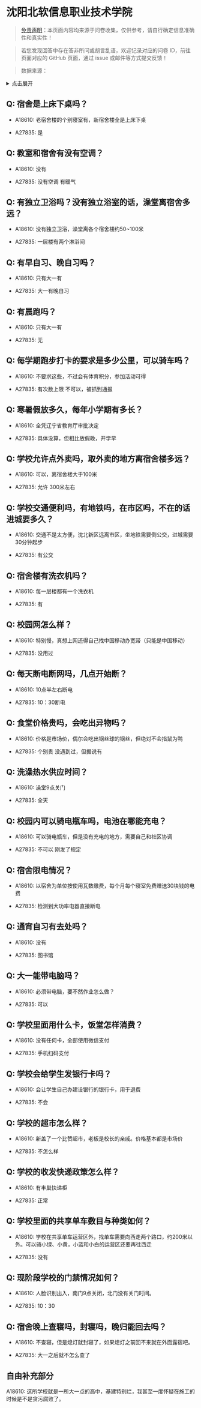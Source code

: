 # 沈阳北软信息职业技术学院

> [免责声明](https://colleges.chat/#_3)：本页面内容均来源于问卷收集，仅供参考，请自行确定信息准确性和真实性！

> 若您发现回答中存在答非所问或胡言乱语，欢迎记录对应的问卷 ID，前往页面对应的 GitHub 页面，通过 issue 或邮件等方式提交反馈！

> 数据来源：

<details><summary>点击展开</summary>
<ul>
<li>A18610: 匿名 (2023 年 06 月)</li>
<li>A27835: 匿名 (2025 年 04 月)</li>
</ul>
</details>

## Q: 宿舍是上床下桌吗？

- A18610: 老宿舍楼的个别寝室有，新宿舍楼全是上床下桌

- A27835: 是

## Q: 教室和宿舍有没有空调？

- A18610: 没有

- A27835: 没有空调 有暖气

## Q: 有独立卫浴吗？没有独立浴室的话，澡堂离宿舍多远？

- A18610: 没有独立卫浴，澡堂离各个宿舍楼约50\~100米

- A27835: 一层楼有两个淋浴间

## Q: 有早自习、晚自习吗？

- A18610: 只有大一有

- A27835: 大一有晚自习

## Q: 有晨跑吗？

- A18610: 只有大一有

- A27835: 无

## Q: 每学期跑步打卡的要求是多少公里，可以骑车吗？

- A18610: 不要求这些，不过会有体育积分，参加活动可得

- A27835: 有次数上限 不可以，被抓到通报

## Q: 寒暑假放多久，每年小学期有多长？

- A18610: 全凭辽宁省教育厅审批决定

- A27835: 具体没算，但相比放假晚，开学早

## Q: 学校允许点外卖吗，取外卖的地方离宿舍楼多远？

- A18610: 可以，离宿舍楼大于100米

- A27835: 允许 300米左右

## Q: 学校交通便利吗，有地铁吗，在市区吗，不在的话进城要多久？

- A18610: 交通不是太方便，沈北新区远离市区，坐地铁需要倒公交，进城需要30分钟起步

- A27835: 有公交

## Q: 宿舍楼有洗衣机吗？

- A18610: 每一层楼都有一个洗衣机

- A27835: 有

## Q: 校园网怎么样？

- A18610: 特别慢，真想上网还得自己找中国移动办宽带（只能是中国移动）

- A27835: 没用过

## Q: 每天断电断网吗，几点开始断？

- A18610: 10点半左右断电

- A27835: 10：30断电

## Q: 食堂价格贵吗，会吃出异物吗？

- A18610: 价格是市场价，偶尔会吃出钢丝球的钢丝，但绝对不会指鼠为鸭

- A27835: 个别贵 没遇到过，但据说有

## Q: 洗澡热水供应时间？

- A18610: 澡堂9点关门

- A27835: 全天

## Q: 校园内可以骑电瓶车吗，电池在哪能充电？

- A18610: 可以骑电瓶车，但是没有充电的地方，需要自己和社区协调

- A27835: 不可以 刚发了规定

## Q: 宿舍限电情况？

- A18610: 以宿舍为单位按使用瓦数缴费，每个月每个寝室免费赠送30块钱的电费

- A27835: 检测到大功率电器直接断电

## Q: 通宵自习有去处吗？

- A18610: 没有

- A27835: 图书馆

## Q: 大一能带电脑吗？

- A18610: 必须带电脑，要不然作业怎么做？

- A27835: 可以

## Q: 学校里面用什么卡，饭堂怎样消费？

- A18610: 没有任何卡，全部使用微信支付

- A27835: 手机扫码支付

## Q: 学校会给学生发银行卡吗？

- A18610: 会让学生自己办建设银行的银行卡，用于退费

- A27835: 不会

## Q: 学校的超市怎么样？

- A18610: 新盖了一个比赞超市，老板是校长的亲戚。价格基本都是市场价

- A27835: 不怎么样

## Q: 学校的收发快递政策怎么样？

- A18610: 有丰巢快递柜

- A27835: 正常

## Q: 学校里面的共享单车数目与种类如何？

- A18610: 学校在共享单车运营区外，找单车需要向西走两个路口，约200米以外。可以骑小绿、小黄，小蓝和小白的运营区还要再往西走

- A27835: 没有

## Q: 现阶段学校的门禁情况如何？

- A18610: 人脸识别出入，南门9点关闭，北门没有关门时间。

- A27835: 10：30

## Q: 宿舍晚上查寝吗，封寝吗，晚归能回去吗？

- A18610: 不查寝，但是熄灯就封寝了，如果熄灯之前回不来就在外面露宿吧。

- A27835: 大一之后就不怎么查了

## 自由补充部分

A18610: 这所学校就是一所大一点的高中，基建特别烂，我甚至一度怀疑在施工的时候是不是贪污腐败了。